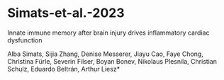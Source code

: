 # Simats-et-al.-2023
Innate immune memory after brain injury drives inflammatory cardiac dysfunction

Alba Simats, Sijia Zhang, Denise Messerer, Jiayu Cao, Faye Chong, Christina Fürle, Severin Filser, Boyan Bonev, Nikolaus Plesnila, Christian Schulz, Eduardo Beltrán, Arthur Liesz*



